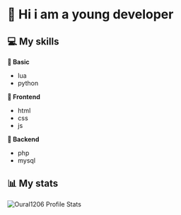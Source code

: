 # 👋 Hi i am a young developer


## 💻 My skills

<b>🔹 Basic</b>
* lua
* python

<b>🔷 Frontend</b>
* html
* css
* js

<b>🔶 Backend</b>
* php
* mysql


## 📊 My stats

![Oural1206 Profile Stats](https://github-readme-stats.vercel.app/api?username=Oural1206&icons=true&lang=EN)
